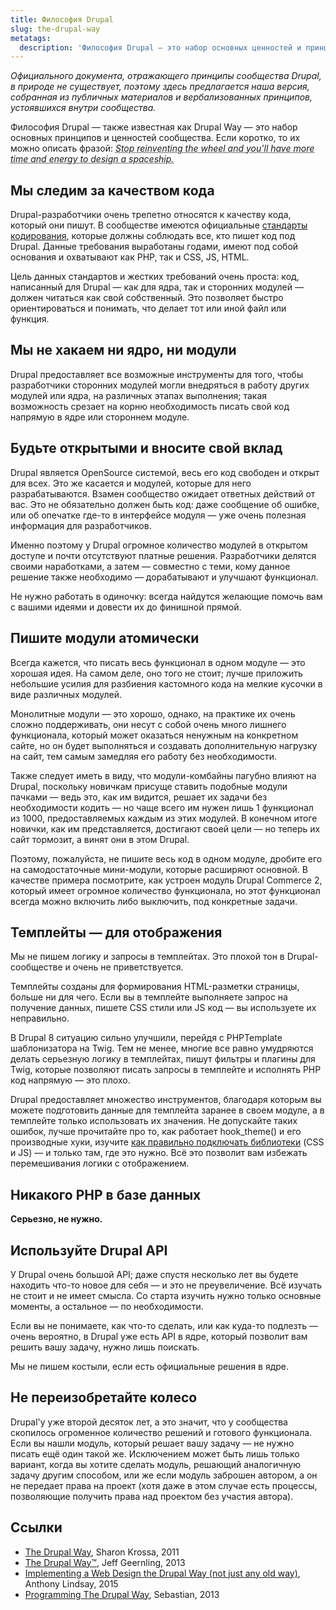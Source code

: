 ```yaml
---
title: Философия Drupal
slug: the-drupal-way
metatags:
  description: 'Философия Drupal — это набор основных ценностей и принципов сообщества.'
---
```


_Официального документа, отражающего принципы сообщества Drupal, в природе не существует, поэтому здесь предлагается наша версия, собранная из публичных материалов и вербализованных принципов, устоявшихся внутри сообщества._

Философия Drupal — также известная как Drupal Way — это набор основных принципов и ценностей сообщества. Если коротко, то их можно описать фразой: _<abbr title="Прекратите переизобретать колесо  — и у вас будет больше времени и сил для проектировки космического корабля.">Stop reinventing the wheel and you'll have more time and energy to design a spaceship.</abbr>_

## Мы следим за качеством кода

Drupal-разработчики очень трепетно относятся к качеству кода, который они пишут. В сообществе имеются официальные [стандарты кодирования](../standards/index.md), которые должны соблюдать все, кто пишет код под Drupal. Данные требования выработаны годами, имеют под собой основания и охватывают как PHP, так и CSS, JS, HTML.

Цель данных стандартов и жестких требований очень проста: код, написанный для Drupal — как для ядра, так и сторонних модулей — должен читаться как свой собственный. Это позволяет быстро ориентироваться и понимать, что делает тот или иной файл или функция.

## Мы не хакаем ни ядро, ни модули

Drupal предоставляет все возможные инструменты для того, чтобы разработчики сторонних модулей могли внедряться в работу других модулей или ядра, на различных этапах выполнения; такая возможность срезает на корню необходимость писать свой код напрямую в ядре или стороннем модуле.

## Будьте открытыми и вносите свой вклад

Drupal является OpenSource системой, весь его код свободен и открыт для всех. Это же касается и модулей, которые для него разрабатываются. Взамен сообщество ожидает ответных действий от вас. Это не обязательно должен быть код: даже сообщение об ошибке, или об опечатке где-то в интерфейсе модуля — уже очень полезная информация для разработчиков.

Именно поэтому у Drupal огромное количество модулей в открытом доступе и почти отсутствуют платные решения. Разработчики делятся своими наработками, а затем — совместно с теми, кому данное решение также необходимо — дорабатывают и улучшают функционал.

Не нужно работать в одиночку: всегда найдутся желающие помочь вам с вашими идеями и довести их до финишной прямой.

## Пишите модули атомически

Всегда кажется, что писать весь функционал в одном модуле — это хорошая идея. На самом деле, оно того не стоит; лучше приложить небольшие усилия для разбиения кастомного кода на мелкие кусочки в виде различных модулей.

Монолитные модули — это хорошо, однако, на практике их очень сложно поддерживать, они несут с собой очень много лишнего функционала, который может оказаться ненужным на конкретном сайте, но он будет выполняться и создавать дополнительную нагрузку на сайт, тем самым замедляя его работу без необходимости.

Также следует иметь в виду, что модули-комбайны пагубно влияют на Drupal, поскольку новичкам присуще ставить подобные модули пачками — ведь это, как им видится, решает их задачи без необходимости кодить — но чаще всего им нужен лишь 1 функционал из 1000, предоставляемых каждым из этих модулей. В конечном итоге новички, как им представляется, достигают своей цели — но теперь их сайт тормозит, а винят они в этом Drupal.

Поэтому, пожалуйста, не пишите весь код в одном модуле, дробите его на самодостаточные мини-модули, которые расширяют основной. В качестве примера посмотрите, как устроен модуль Drupal Commerce 2, который имеет огромное количество функционала, но этот функционал всегда можно включить либо выключить, под конкретные задачи.

## Темплейты — для отображения

Мы не пишем логику и запросы в темплейтах. Это плохой тон в Drupal-сообществе и очень не приветствуется.

Темплейты созданы для формирования HTML-разметки страницы, больше ни для чего. Если вы в темплейте выполняете запрос на получение данных, пишете CSS стили или JS код — вы используете их неправильно.

В Drupal 8 ситуацию сильно улучшили, перейдя с PHPTemplate шаблонизатора на Twig. Тем не менее, многие все равно умудряются делать серьезную логику в темплейтах, пишут фильтры и плагины для Twig, которые позволяют писать запросы в темплейте и исполнять PHP код напрямую — это плохо.

Drupal предоставляет множество инструментов, благодаря которым вы можете подготовить данные для темплейта заранее в своем модуле, а в темплейте только использовать их значения. Не допускайте таких ошибок, лучше прочитайте про то, как работает hook_theme() и его производные хуки, изучите [как правильно подключать библиотеки](../8/libraries/index.md) (CSS и JS) — и только там, где это нужно. Всё это позволит вам избежать перемешивания логики с отображением.

## Никакого PHP в базе данных

**Серьезно, не нужно.**

## Используйте Drupal API

У Drupal очень большой API; даже спустя несколько лет вы будете находить что-то новое для себя — и это не преувеличение. Всё изучать не стоит и не имеет смысла. Со старта изучить нужно только основные моменты, а остальное — по необходимости.

Если вы не понимаете, как что-то сделать, или как куда-то подлезть — очень вероятно, в Drupal уже есть API в ядре, который позволит вам решить вашу задачу, нужно лишь поискать.

Мы не пишем костыли, если есть официальные решения в ядре.

## Не переизобретайте колесо
Drupal'у уже второй десяток лет, а это значит, что у сообщества скопилось огроменное количество решений и готового функционала. Если вы нашли модуль, который решает вашу задачу — не нужно писать ещё один такой же. Исключением может быть лишь только вариант, когда вы хотите сделать модуль, решающий аналогичную задачу другим способом, или же если модуль заброшен автором, а он не передает права на проект (хотя даже в этом случае есть процессы, позволяющие получить права над проектом без участия автора).

## Ссылки

 * [The Drupal Way](http://sharonkrossa.com/drupallets/drupal-way), Sharon Krossa, 2011
 * [The Drupal Way™](https://www.jeffgeerling.com/blogs/jeff-geerling/the-drupal-way), Jeff Geernling, 2013
 * [Implementing a Web Design the Drupal Way (not just any old way)](https://www.annertech.com/blog/implement-web-design-drupal-way), Anthony Lindsay, 2015
 * [Programming The Drupal Way](http://www.kwallcompany.com/blog/programming-drupal-way), Sebastian, 2013
 
